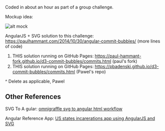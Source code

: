 Coded in about an hour as part of a group challenge.

Mockup idea:

![alt mock](https://raw.githubusercontent.com/javanmard/angular-commit-bubbles/master/mockup.png)

AngularJS + SVG solution to this challenge: https://paulhammant.com/2014/10/30/angular-commit-bubbles/ (more lines of code)

1. THIS solution running on GitHub Pages: https://paul-hammant-fork.github.io/d3-commit-bubbles/commits.html (paul's fork)
2. THIS solution running on GitHub Pages: https://pbadenski.github.io/d3-commit-bubbles/commits.html (Pawel's repo)

^ Delete as applicable, Pawel

## Other References

SVG To A gular: [omnigraffle svg to angular html workflow](http://paulhammant.com/2014/03/07/omnigraffle-svg-to-angular-html-workflow/)

Angular Reference App: [US states incarerations app using AngularJS and SVG](http://paulhammant.com/files/states_incarceration_svg.html)
